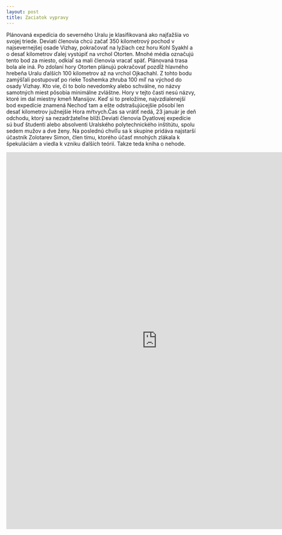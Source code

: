 ```yaml
---
layout: post
title: Zaciatok vypravy
---
```



Plánovaná expedícia do severného Uralu je klasifikovaná ako najťažšia vo svojej triede. Deviati členovia chcú začať 350 kilometrový pochod v najsevernejšej osade Vizhay, pokračovať na lyžiach cez horu Kohl Syakhl a o desať kilometrov ďalej vystúpiť na vrchol Otorten. Mnohé média označujú tento bod za miesto, odkiaľ sa mali členovia vracať späť. Plánovaná trasa bola ale iná. Po zdolaní hory Otorten plánujú pokračovať pozdĺž hlavného hrebeňa Uralu ďalších 100 kilometrov až na vrchol Ojkachahl. Z tohto bodu zamýšľali postupovať po rieke Toshemka zhruba 100 míľ na východ do osady Vizhay. Kto vie, či to bolo nevedomky alebo schválne, no názvy samotných miest pôsobia minimálne zvláštne. Hory v tejto časti nesú názvy, ktoré im dal miestny kmeň Mansijov. Keď si to preložíme, najvzdialenejší bod expedície znamená Nechoď tam a ešte odstrašujúcejšie pôsobí len desať kilometrov južnejšie Hora mŕtvych.Čas sa vrátiť nedá, 23 január je deň odchodu, ktorý sa nezadržateľne blíži.Deviati členovia Dyatlovej expedície sú buď študenti alebo absolventi Uralského polytechnického inštitútu, spolu sedem mužov a dve ženy. Na poslednú chvíľu sa k skupine pridáva najstarší účastník Zolotarev Simon, člen tímu, ktorého účasť mnohých zlákala k špekuláciám a viedla k vzniku ďalších teórií. Takze teda kniha o nehode.

<iframe frameborder="0" scrolling="0" style="border:0px" src="https://books.google.cz/books?id=yKc7AwAAQBAJ&printsec=frontcover&dq=dyatlov+pass&hl=sk&sa=X&ved=0ahUKEwiLjNqM1IzMAhUHyRQKHXkUBlsQ6AEIHDAA#v=onepage&q=dyatlov%20pass&f=false" width="800" height="1000"> </iframe>
